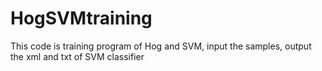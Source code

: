 # HogSVMtraining
This code is training program of Hog and SVM, input the samples, output the xml and txt of SVM classifier
